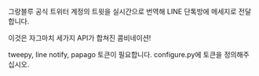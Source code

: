 그랑블루 공식 트위터 계정의 트윗을 실시간으로 번역해 LINE 단톡방에 메세지로 전달합니다.

이것은 자그마치 세가지 API가 합쳐진 콤비네이션!

tweepy, line notify, papago 토큰이 필요합니다.
configure.py에 토큰을 정의해주십시오.
